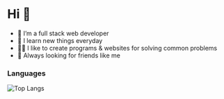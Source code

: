 # Hi 👋

- 🙎 I’m a full stack web developer
- 📖 I learn new things everyday
- 🧑‍💻 I like to create programs & websites for solving common problems
- 🤔 Always looking for friends like me

### Languages
![Top Langs](https://github-readme-stats.vercel.app/api/top-langs/?username=mayankt25&theme=tokyonight)
